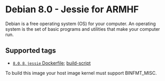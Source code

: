 Debian 8.0 - Jessie for ARMHF
=============================

Debian is a free operating system (OS) for your computer. An operating system is the set of basic programs and utilities that make your computer run.

## Supported tags

+ [`8.0`, `8`, `jessie` Dockerfile](https://github.com/zsoltm/docker/blob/debian-8-2/armhf/base/debian/Dockerfile); [build-script](https://github.com/zsoltm/dpcler/blob/debian-8-2/armhf/base/debian/build.sh)

To build this image your host image kernel must support BINFMT_MISC.
